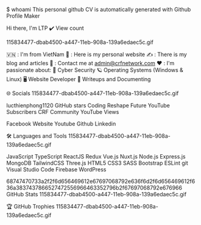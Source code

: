 $ whoami
This personal github CV is automatically generated with Github Profile Maker

Hi there, I'm LTP ✔️
View count

115834477-dbab4500-a447-11eb-908a-139a6edaec5c.gif



🇻🇳 : I'm from VietNam
👀 : Here is my personal website
✍️ : There is my blog and articles
📧 : Contact me at admin@crfnetwork.com
❤️ : I'm passionate about:
🔐 Cyber Security
🪐 Operating Systems (Windows & Linux)
🖥️ Website Developer
📝 Writeups and Documenting
            

🌐 Socials
115834477-dbab4500-a447-11eb-908a-139a6edaec5c.gif

lucthienphong1120 GitHub stars Coding Reshape Future YouTube Subscribers CRF Community YouTube Views

Facebook Website Youtube Github Linkedin

🛠 Languages and Tools
115834477-dbab4500-a447-11eb-908a-139a6edaec5c.gif

JavaScript   TypeScript   ReactJS   Redux   Vue.js   Nuxt.js   Node.js   Express.js   MongoDB   TailwindCSS   Three.js   HTML5   CSS3   SASS   Bootstrap   ESLint   git   Visual Studio Code   Firebase   WordPress  

68747470733a2f2f6d656469612e67697068792e636f6d2f6d656469612f636a3837437866527472556966463352796b2f67697068792e676966
 GitHub Stats
115834477-dbab4500-a447-11eb-908a-139a6edaec5c.gif

 

🏆 GitHub Trophies
115834477-dbab4500-a447-11eb-908a-139a6edaec5c.gif

